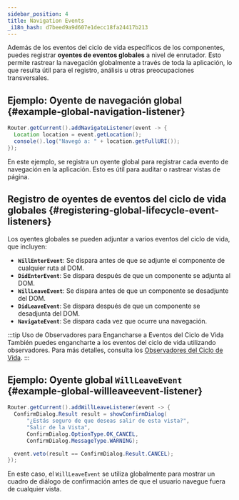 ```yaml
---
sidebar_position: 4
title: Navigation Events
_i18n_hash: d7beed9a9d607e1decc18fa24417b213
---
```

Además de los eventos del ciclo de vida específicos de los componentes, puedes registrar **oyentes de eventos globales** a nivel de enrutador. Esto permite rastrear la navegación globalmente a través de toda la aplicación, lo que resulta útil para el registro, análisis u otras preocupaciones transversales.

## Ejemplo: Oyente de navegación global {#example-global-navigation-listener}

```java
Router.getCurrent().addNavigateListener(event -> {
  Location location = event.getLocation();
  console().log("Navegó a: " + location.getFullURI());
});
```

En este ejemplo, se registra un oyente global para registrar cada evento de navegación en la aplicación. Esto es útil para auditar o rastrear vistas de página.

## Registro de oyentes de eventos del ciclo de vida globales {#registering-global-lifecycle-event-listeners}

Los oyentes globales se pueden adjuntar a varios eventos del ciclo de vida, que incluyen:

- **`WillEnterEvent`**: Se dispara antes de que se adjunte el componente de cualquier ruta al DOM.
- **`DidEnterEvent`**: Se dispara después de que un componente se adjunta al DOM.
- **`WillLeaveEvent`**: Se dispara antes de que un componente se desadjunte del DOM.
- **`DidLeaveEvent`**: Se dispara después de que un componente se desadjunta del DOM.
- **`NavigateEvent`**: Se dispara cada vez que ocurre una navegación.

:::tip Uso de Observadores para Engancharse a Eventos del Ciclo de Vida
También puedes engancharte a los eventos del ciclo de vida utilizando observadores. Para más detalles, consulta los [Observadores del Ciclo de Vida](./observers).
:::

## Ejemplo: Oyente global `WillLeaveEvent` {#example-global-willleaveevent-listener}

```java
Router.getCurrent().addWillLeaveListener(event -> {
  ConfirmDialog.Result result = showConfirmDialog(
      "¿Estás seguro de que deseas salir de esta vista?",
      "Salir de la Vista",
      ConfirmDialog.OptionType.OK_CANCEL,
      ConfirmDialog.MessageType.WARNING);

  event.veto(result == ConfirmDialog.Result.CANCEL);
});
```

En este caso, el `WillLeaveEvent` se utiliza globalmente para mostrar un cuadro de diálogo de confirmación antes de que el usuario navegue fuera de cualquier vista.
